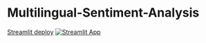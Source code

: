 # Multilingual-Sentiment-Analysis

[Streamlit deploy]( https://share.streamlit.io/n-harish/multilingual-sentiment-analysis/trans.py )
[![Streamlit App](https://static.streamlit.io/badges/streamlit_badge_black_white.svg)]( https://share.streamlit.io/n-harish/multilingual-sentiment-analysis/trans.py )
